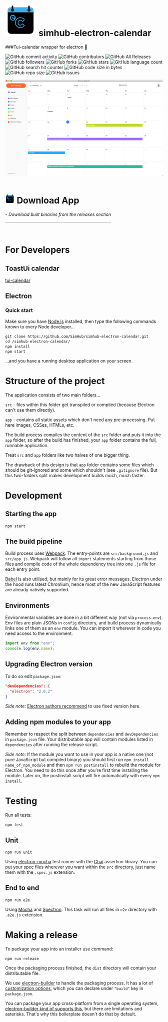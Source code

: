#  <img src="./resources/icons/512x512.png" alt="electron-calendar" width="100"/>  simhub-electron-calendar 

###Tui-calendar wrapper for electron 🤭 

 
![GitHub commit activity](https://img.shields.io/github/commit-activity/m/simhub/simhub-electron-calendar?style=for-the-badge)
![GitHub
contributors](https://img.shields.io/github/contributors/simhub/simhub-electron-calendar?style=for-the-badge)
![GitHub All Releases](https://img.shields.io/github/downloads/simhub/simhub-electron-calendar/total?style=for-the-badge)
![GitHub followers](https://img.shields.io/github/followers/simhub?style=for-the-badge)
![GitHub forks](https://img.shields.io/github/forks/simhub/simhub-electron-calendar?style=for-the-badge)
![GitHub stars](https://img.shields.io/github/stars/simhub/simhub-electron-calendar?style=for-the-badge)
![GitHub language count](https://img.shields.io/github/languages/count/simhub/simhub-electron-calendar?style=for-the-badge)
![GitHub search hit counter](https://img.shields.io/github/search/simhub/simhub-electron-calendar/goto?style=for-the-badge)
![GitHub code size in bytes](https://img.shields.io/github/languages/code-size/simhub/simhub-electron-calendar?style=for-the-badge)
![GitHub repo size](https://img.shields.io/github/repo-size/simhub/simhub-electron-calendar?style=for-the-badge)
![GitHub issues](https://img.shields.io/github/issues/simhub/simhub-electron-calendar?style=for-the-badge)


 <img src="./src/images/calendar.png" alt="electron-calendar"/>  

<br>
<br>

 # <img src="./resources/icons/512x512.png" alt="electron-calendar" width="30"/>  Download App 


 <a href="https://github.com/SimHub/simhub-electron-calendar/releases"
 al="app"><em style="vertical-align: 18px;"> - Download built
 binaries from the releases section</em> </a> 

<br>

# For Developers  

## ToastUi calendar 

<a href="https://github.com/nhn/tui.calendar">tui-calendar</a> 

## Electron  

### Quick start

Make sure you have [Node.js](https://nodejs.org) installed, then type the following commands known to every Node developer...
```
git clone https://github.com/SimHub/simhub-electron-calendar.git
cd /simhub-electron-calendar/
npm install
npm start
```
...and you have a running desktop application on your screen.

# Structure of the project

The application consists of two main folders...

`src` - files within this folder get transpiled or compiled (because Electron can't use them directly).

`app` - contains all static assets which don't need any pre-processing. Put here images, CSSes, HTMLs, etc.

The build process compiles the content of the `src` folder and puts it into the `app` folder, so after the build has finished, your `app` folder contains the full, runnable application.

Treat `src` and `app` folders like two halves of one bigger thing.

The drawback of this design is that `app` folder contains some files which should be git-ignored and some which shouldn't (see `.gitignore` file). But this two-folders split makes development builds much, much faster.

# Development

## Starting the app

```
npm start
```

## The build pipeline

Build process uses [Webpack](https://webpack.js.org/). The entry-points are `src/background.js` and `src/app.js`. Webpack will follow all `import` statements starting from those files and compile code of the whole dependency tree into one `.js` file for each entry point.

[Babel](http://babeljs.io/) is also utilised, but mainly for its great error messages. Electron under the hood runs latest Chromium, hence most of the new JavaScript features are already natively supported.

## Environments

Environmental variables are done in a bit different way (not via `process.env`). Env files are plain JSONs in `config` directory, and build process dynamically links one of them as an `env` module. You can import it wherever in code you need access to the environment.
```js
import env from "env";
console.log(env.name);
```

## Upgrading Electron version

To do so edit `package.json`:
```json
"devDependencies": {
  "electron": "2.0.2"
}
```
*Side note:* [Electron authors recommend](http://electron.atom.io/docs/tutorial/electron-versioning/) to use fixed version here.

## Adding npm modules to your app

Remember to respect the split between `dependencies` and `devDependencies` in `package.json` file. Your distributable app will contain modules listed in `dependencies` after running the release script.

*Side note:* If the module you want to use in your app is a native one (not pure JavaScript but compiled binary) you should first  run `npm install name_of_npm_module` and then `npm run postinstall` to rebuild the module for Electron. You need to do this once after you're first time installing the module. Later on, the postinstall script will fire automatically with every `npm install`.

# Testing

Run all tests:
```
npm test
```

## Unit

```
npm run unit
```
Using [electron-mocha](https://github.com/jprichardson/electron-mocha) test runner with the [Chai](http://chaijs.com/api/assert/) assertion library. You can put your spec files wherever you want within the `src` directory, just name them with the `.spec.js` extension.

## End to end

```
npm run e2e
```
Using [Mocha](https://mochajs.org/) and [Spectron](http://electron.atom.io/spectron/). This task will run all files in `e2e` directory with `.e2e.js` extension.

# Making a release

To package your app into an installer use command:
```
npm run release
```

Once the packaging process finished, the `dist` directory will contain your distributable file.

We use [electron-builder](https://github.com/electron-userland/electron-builder) to handle the packaging process. It has a lot of [customization options](https://www.electron.build/configuration/configuration), which you can declare under `"build"` key in `package.json`.

You can package your app cross-platform from a single operating system, [electron-builder kind of supports this](https://www.electron.build/multi-platform-build), but there are limitations and asterisks. That's why this boilerplate doesn't do that by default.
